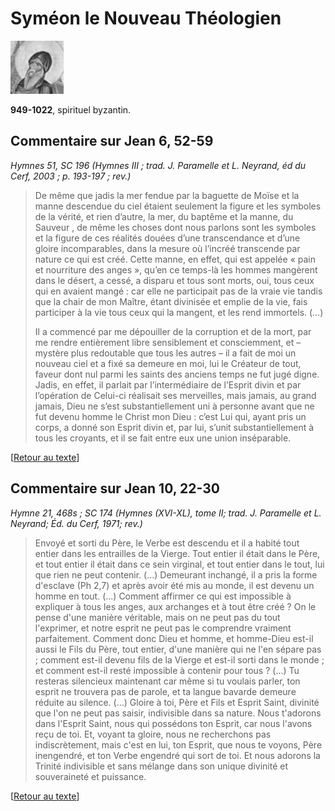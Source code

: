 # Syméon le Nouveau Théologien

[<img src="/images/symeonlenouveautheologien.png">](https://fr.wikipedia.org/wiki/Sym%C3%A9on_le_Nouveau_Th%C3%A9ologien)

**949\-1022**, spirituel byzantin.


## Commentaire sur Jean 6, 52-59 <a name="jean-6-52-59"></a>
*Hymnes 51, SC 196 (Hymnes III ; trad. J. Paramelle et L. Neyrand, éd du Cerf, 2003 ; p. 193-197 ; rev.)*

>De même que jadis la mer fendue par la baguette de Moïse et la manne descendue du ciel étaient seulement la figure et les symboles de la vérité, et rien d’autre, la mer, du baptême et la manne, du Sauveur , de même les choses dont nous parlons sont les symboles et la figure de ces réalités douées d’une transcendance et d’une gloire incomparables, dans la mesure où l’incréé transcende par nature ce qui est créé. Cette manne, en effet, qui est appelée « pain et nourriture des anges », qu’en ce temps-là les hommes mangèrent dans le désert, a cessé, a disparu et tous sont morts, oui, tous ceux qui en avaient mangé : car elle ne participait pas de la vraie vie tandis que la chair de mon Maître, étant divinisée et emplie de la vie, fais participer à la vie tous ceux qui la mangent, et les rend immortels. (…)
>
>Il a commencé par me dépouiller de la corruption et de la mort, par me rendre entièrement libre sensiblement et consciemment, et – mystère plus redoutable que tous les autres – il a fait de moi un nouveau ciel et a fixé sa demeure en moi, lui le Créateur de tout, faveur dont nul parmi les saints des anciens temps ne fut jugé digne. Jadis, en effet, il parlait par l’intermédiaire de l’Esprit divin et par l’opération de Celui-ci réalisait ses merveilles, mais jamais, au grand jamais, Dieu ne s’est substantiellement uni à personne avant que ne fut devenu homme le Christ mon Dieu : c’est Lui qui, ayant pris un corps, a donné son Esprit divin et, par lui, s’unit substantiellement à tous les croyants, et il se fait entre eux une union inséparable.

[[Retour au texte](/pages/nouveautestament.html#jean-6-52-59)]


## Commentaire sur Jean 10, 22-30 <a name="jean-10-22-30"></a>
*Hymne 21, 468s ; SC 174 (Hymnes (XVI-XL), tome II; trad. J. Paramelle et L. Neyrand; Éd. du Cerf, 1971; rev.)*

>Envoyé et sorti du Père, le Verbe est descendu et il a habité tout entier dans les entrailles de la Vierge. Tout entier il était dans le Père, et tout entier il était dans ce sein virginal, et tout entier dans le tout, lui que rien ne peut contenir. (...) Demeurant inchangé, il a pris la forme d'esclave (Ph 2,7) et après avoir été mis au monde, il est devenu un homme en tout. (...) Comment affirmer ce qui est impossible à expliquer à tous les anges, aux archanges et à tout être créé ? On le pense d'une manière véritable, mais on ne peut pas du tout l'exprimer, et notre esprit ne peut pas le comprendre vraiment parfaitement. Comment donc Dieu et homme, et homme-Dieu est-il aussi le Fils du Père, tout entier, d'une manière qui ne l'en sépare pas ; comment est-il devenu fils de la Vierge et est-il sorti dans le monde ; et comment est-il resté impossible à contenir pour tous ? (...) Tu resteras silencieux maintenant car même si tu voulais parler, ton esprit ne trouvera pas de parole, et ta langue bavarde demeure réduite au silence. (...) Gloire à toi, Père et Fils et Esprit Saint, divinité que l'on ne peut pas saisir, indivisible dans sa nature. Nous t'adorons dans l'Esprit Saint, nous qui possédons ton Esprit, car nous l'avons reçu de toi. Et, voyant ta gloire, nous ne recherchons pas indiscrètement, mais c'est en lui, ton Esprit, que nous te voyons, Père inengendré, et ton Verbe engendré qui sort de toi. Et nous adorons la Trinité indivisible et sans mélange dans son unique divinité et souveraineté et puissance.

[[Retour au texte](/pages/nouveautestament.html#jean-10-22-30)]